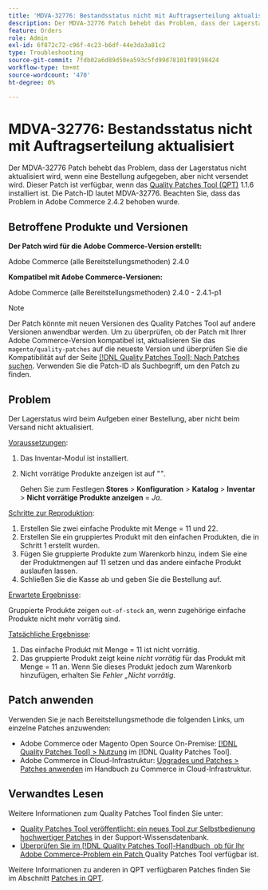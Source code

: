 ```yaml
---
title: 'MDVA-32776: Bestandsstatus nicht mit Auftragserteilung aktualisiert'
description: Der MDVA-32776 Patch behebt das Problem, dass der Lagerstatus nicht aktualisiert wird, wenn eine Bestellung aufgegeben, aber nicht versendet wird. Dieser Patch ist verfügbar, wenn das [Quality Patches Tool (QPT)](https://experienceleague.adobe.com/en/docs/commerce-operations/tools/quality-patches-tool/quality-patches-tool-to-self-serve-quality-patches) 1.1.6 installiert ist. Die Patch-ID lautet MDVA-32776. Beachten Sie, dass das Problem in Adobe Commerce 2.4.2 behoben wurde.
feature: Orders
role: Admin
exl-id: 6f872c72-c96f-4c23-b6df-44e3da3a81c2
type: Troubleshooting
source-git-commit: 7fdb02a6d89d50ea593c5fd99d78101f89198424
workflow-type: tm+mt
source-wordcount: '470'
ht-degree: 0%

---
```


# MDVA-32776: Bestandsstatus nicht mit Auftragserteilung aktualisiert

Der MDVA-32776 Patch behebt das Problem, dass der Lagerstatus nicht aktualisiert wird, wenn eine Bestellung aufgegeben, aber nicht versendet wird. Dieser Patch ist verfügbar, wenn das [Quality Patches Tool (QPT)](https://experienceleague.adobe.com/en/docs/commerce-operations/tools/quality-patches-tool/quality-patches-tool-to-self-serve-quality-patches) 1.1.6 installiert ist. Die Patch-ID lautet MDVA-32776. Beachten Sie, dass das Problem in Adobe Commerce 2.4.2 behoben wurde.

## Betroffene Produkte und Versionen

**Der Patch wird für die Adobe Commerce-Version erstellt:**

Adobe Commerce (alle Bereitstellungsmethoden) 2.4.0

**Kompatibel mit Adobe Commerce-Versionen:**

Adobe Commerce (alle Bereitstellungsmethoden) 2.4.0 - 2.4.1-p1

>[!NOTE]
>
>Der Patch könnte mit neuen Versionen des Quality Patches Tool auf andere Versionen anwendbar werden. Um zu überprüfen, ob der Patch mit Ihrer Adobe Commerce-Version kompatibel ist, aktualisieren Sie das `magento/quality-patches` auf die neueste Version und überprüfen Sie die Kompatibilität auf der Seite [[!DNL Quality Patches Tool]: Nach Patches suchen](https://experienceleague.adobe.com/en/docs/commerce-operations/tools/quality-patches-tool/quality-patches-tool-to-self-serve-quality-patches). Verwenden Sie die Patch-ID als Suchbegriff, um den Patch zu finden.

## Problem

Der Lagerstatus wird beim Aufgeben einer Bestellung, aber nicht beim Versand nicht aktualisiert.

<u>Voraussetzungen</u>:

1. Das Inventar-Modul ist installiert.
1. Nicht vorrätige Produkte anzeigen ist auf &quot;*&quot;*.

   Gehen Sie zum Festlegen **Stores** > **Konfiguration** > **Katalog** > **Inventar** > **Nicht vorrätige Produkte anzeigen** = *Ja*.

<u>Schritte zur Reproduktion</u>:

1. Erstellen Sie zwei einfache Produkte mit Menge = 11 und 22.
1. Erstellen Sie ein gruppiertes Produkt mit den einfachen Produkten, die in Schritt 1 erstellt wurden.
1. Fügen Sie gruppierte Produkte zum Warenkorb hinzu, indem Sie eine der Produktmengen auf 11 setzen und das andere einfache Produkt auslaufen lassen.
1. Schließen Sie die Kasse ab und geben Sie die Bestellung auf.

<u>Erwartete Ergebnisse</u>:

Gruppierte Produkte zeigen `out-of-stock` an, wenn zugehörige einfache Produkte nicht mehr vorrätig sind.

<u>Tatsächliche Ergebnisse</u>:

1. Das einfache Produkt mit Menge = 11 ist nicht vorrätig.
1. Das gruppierte Produkt zeigt keine *nicht vorrätig* für das Produkt mit Menge = 11 an. Wenn Sie dieses Produkt jedoch zum Warenkorb hinzufügen, erhalten Sie *Fehler „Nicht vorrätig*.

## Patch anwenden

Verwenden Sie je nach Bereitstellungsmethode die folgenden Links, um einzelne Patches anzuwenden:

* Adobe Commerce oder Magento Open Source On-Premise: [[!DNL Quality Patches Tool] > Nutzung](/help/tools/quality-patches-tool/usage.md) im [!DNL Quality Patches Tool].
* Adobe Commerce in Cloud-Infrastruktur: [Upgrades und Patches > Patches anwenden](https://experienceleague.adobe.com/docs/commerce-cloud-service/user-guide/develop/upgrade/apply-patches.html) im Handbuch zu Commerce in Cloud-Infrastruktur.

## Verwandtes Lesen

Weitere Informationen zum Quality Patches Tool finden Sie unter:

* [Quality Patches Tool veröffentlicht: ein neues Tool zur Selbstbedienung hochwertiger Patches](https://experienceleague.adobe.com/en/docs/commerce-operations/tools/quality-patches-tool/quality-patches-tool-to-self-serve-quality-patches) in der Support-Wissensdatenbank.
* [Überprüfen Sie im [!DNL Quality Patches Tool]-Handbuch, ob für Ihr Adobe Commerce-Problem ein Patch ](/help/tools/quality-patches-tool/patches-available-in-qpt/check-patch-for-magento-issue-with-magento-quality-patches.md) Quality Patches Tool verfügbar ist.

Weitere Informationen zu anderen in QPT verfügbaren Patches finden Sie im Abschnitt [Patches in QPT](https://experienceleague.adobe.com/tools/commerce-quality-patches/index.html).
